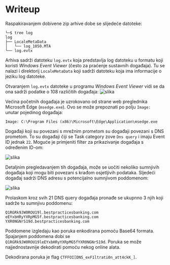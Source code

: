 # Writeup

Raspakiravanjem dobivene zip arhive dobe se slijedeće datoteke:

```
└─$ tree log 
log
├── LocaleMetaData
│   └── log_1050.MTA
└── log.evtx
```

Arhiva sadrži datoteku ```log.evtx``` koja predstavlja log datoteku u formatu koji koristi _Windows Event Viewer_ (često za praćenje sustavnih događaja).
Tu se nalazi i direktorij ```LocaleMetaData``` koji sadrži datoteku koja ima informacije o jeziku log datoteke.

Otvaranjem ```log.evtx``` datoteke u programu _Windows Event Viewer_ vidi se da ona sadrži podatke o 108 različitih događaja:
![slika](https://github.com/user-attachments/assets/fbe237f1-1a4d-46bc-8343-bf57b9c197ac)


Većina početnih događaja je uzrokovano od strane web preglednika Microsoft Edge (```msedge.exe```). Ovo se može prepoznati po polju ```Image:``` unutar pojedinog događaja:

```
Image: C:\Program Files (x86)\Microsoft\Edge\Application\msedge.exe
```


Događaji koji su povezani s mrežnim prometom su događaji povezani s DNS prometom. To su događaji čiji se Task category zove ```Dns query``` i imaju Event ID jednak ```22```.
Moguće je primjeniti filter za prikazivanje događaja s određenim ID-om:

![slika](https://github.com/user-attachments/assets/a22ee709-29e1-41e4-b2b9-4175b18a18e9)


Detaljnim pregledavanjem tih događaja, može se uočiti nekoliko sumnjivih događaja koji mogu biti povezani s krađom osjetljivih podataka. Sljedeći događaj sadrži DNS adresu s potencijalno sumnjivom poddomenom:

![slika](https://github.com/user-attachments/assets/3472b7fb-8084-41bd-a4bf-7285c4c4d63a)


Prolaskom kroz svih 21 DNS query događaja pronađe se ukupnno 3 njih koji sadrže tu sumnjivu poddomenu:

```
Q1RGRk9JW0ROU19l.bestpracticesbanking.com
eEYxbHRyYXRpMG5f.bestpracticesbanking.com
YXR0NGNrS19d.bestpracticesbanking.com
```

Poddomene izgledaju kao poruka enkodirana pomoću Base64 formata. Spajanjem poddomena dobi se ```Q1RGRk9JW0ROU19leEYxbHRyYXRpMG5fYXR0NGNrS19d```.
Poruka se može najjednostavnije dekodirati pomoću nekog online alata.

Dekodirana poruka je flag ```CTFFOI[DNS_exF1ltrati0n_att4ckK_]```.


